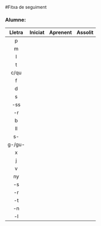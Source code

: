 #Fitxa de seguiment


### Alumne:


| Lletra | Iniciat | Aprenent | Assolit |
|:--:| :--: |:--: |:--:|
| p
| m
| l
| t
| c/qu
| f
| d
| s
| -ss
| -r
| b
| ll
| s-
| g-/gu-
| x
| j
| v
| ny
| -s
| -r
| -t
| -n
| -l
